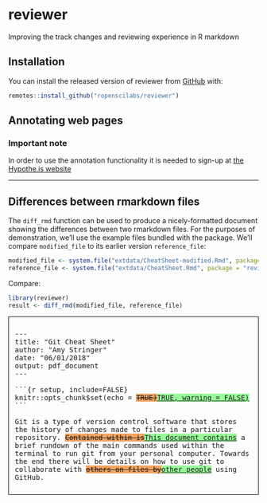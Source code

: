 
<!-- README.md is generated from README.Rmd. Please edit that file -->

# reviewer

Improving the track changes and reviewing experience in R markdown

## Installation

You can install the released version of reviewer from
[GitHub](https://github.com/ropenscilabs/reviewer) with:

``` r
remotes::install_github("ropenscilabs/reviewer")
```

## Annotating web pages

### Important note

In order to use the annotation functionality it is needed to sign-up at
[the Hypothe.is website](https://hypothes.is/signup)

-----

## Differences between rmarkdown files

The `diff_rmd` function can be used to produce a nicely-formatted
document showing the differences between two rmarkdown files. For the
purposes of demonstration, we’ll use the example files bundled with the
package. We’ll compare `modified_file` to its earlier version
`reference_file`:

``` r
modified_file <- system.file("extdata/CheatSheet-modified.Rmd", package = "reviewer")
reference_file <- system.file("extdata/CheatSheet.Rmd", package = "reviewer")
```

Compare:

``` r
library(reviewer)
result <- diff_rmd(modified_file, reference_file)
```

<style>
pre {
 white-space: pre-wrap;       /* css-3 */
 white-space: -moz-pre-wrap;  /* Mozilla, since 1999 */
 white-space: -pre-wrap;      /* Opera 4-6 */
 white-space: -o-pre-wrap;    /* Opera 7 */
 word-wrap: break-word;       /* Internet Explorer 5.5+ */
 }
</style>

<div style="border:1px solid black; padding: 12px;">

<pre>
---
title: "Git Cheat Sheet"
author: "Amy Stringer"
date: "06/01/2018"
output: pdf_document
---

```{r setup, include=FALSE}
knitr::opts_chunk$set(echo = <del class="del">TRUE)</del><ins class="ins">TRUE, warning = FALSE)</ins>
```

Git is a type of version control software that stores the history of changes made to files in a particular repository. <del class="del">Contained within is</del><ins class="ins">This document contains</ins> a brief rundown of the main commands used within the terminal to run git from your personal computer. Towards the end there will be details on how to use git to collaborate with <del class="del">others on files by</del><ins class="ins">other people</ins> using GitHub.
<style>.del { background-color: SandyBrown; } .ins{ background-color: PaleGreen; }
</pre>

</div>

We can also compare the current version of a document to a previous
version in stored in a git repository. (These examples are not run
here).

If a `reference_file` argument is not provided, by default the
`modified_file` will be compared to the most recent copy in the git
repo:

``` r
result <- diff_rmd(modified_file)
```

Or we can compare it to how it appeared in the git repository after a
particular commit (here, the commit with reference 750ab4):

``` r
result <- diff_rmd(modified_file, "750ab4")
```
